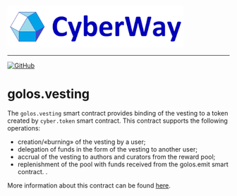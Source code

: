 <img width="400" src="../docs/logo.jpg" />  

***  
[![GitHub](https://img.shields.io/github/license/cyberway/cyberway.contracts.svg)](https://github.com/cyberway/cyberway.contracts/blob/master/LICENSE)

# golos.vesting

The `golos.vesting` smart contract provides binding of the vesting to a token created by `cyber.token` smart contract. This contract supports the following operations:
  * creation/«burning» of the vesting by a user;
  * delegation of funds in the form of the vesting to another user;
  * accrual of the vesting to authors and curators from the reward pool;
  * replenishment of the pool with funds received from the golos.emit smart contract. 
.  

More information about this contract can be found [here](https://cyberway.gitbook.io/en/devportal/application_contracts/golos_contracts/golos.vesting_contract).
